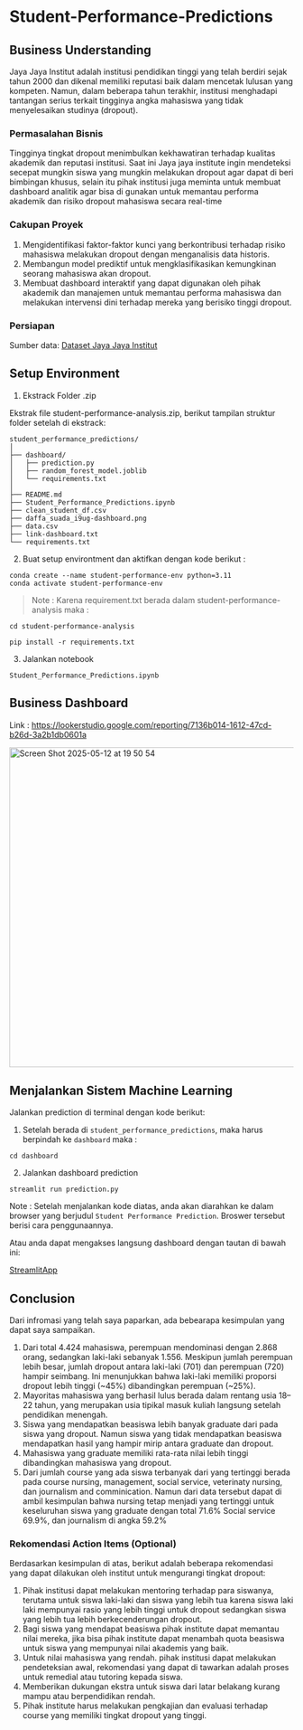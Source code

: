# Student-Performance-Predictions

## Business Understanding
Jaya Jaya Institut adalah institusi pendidikan tinggi yang telah berdiri sejak tahun 2000 dan dikenal memiliki reputasi baik dalam mencetak lulusan yang kompeten. Namun, dalam beberapa tahun terakhir, institusi menghadapi tantangan serius terkait tingginya angka mahasiswa yang tidak menyelesaikan studinya (dropout).


### Permasalahan Bisnis
Tingginya tingkat dropout menimbulkan kekhawatiran terhadap kualitas akademik dan reputasi institusi. Saat ini Jaya jaya institute ingin mendeteksi secepat mungkin siswa yang mungkin melakukan dropout agar dapat di beri bimbingan khusus, selain itu pihak institusi juga meminta untuk membuat dashboard analitik agar bisa di gunakan untuk memantau performa akademik dan risiko dropout mahasiswa secara real-time


### Cakupan Proyek
1. Mengidentifikasi faktor-faktor kunci yang berkontribusi terhadap risiko mahasiswa melakukan dropout dengan menganalisis data historis.
2. Membangun model prediktif untuk mengklasifikasikan kemungkinan seorang mahasiswa akan dropout.
3. Membuat dashboard interaktif yang dapat digunakan oleh pihak akademik dan manajemen untuk memantau performa mahasiswa dan melakukan intervensi dini terhadap mereka yang berisiko tinggi dropout.


### Persiapan

Sumber data: [Dataset Jaya Jaya Institut](https://github.com/dicodingacademy/dicoding_dataset/blob/main/students_performance/data.csv)


## Setup Environment
1. Ekstrack Folder .zip

Ekstrak file student-performance-analysis.zip, berikut tampilan struktur folder setelah di ekstrack:

```
student_performance_predictions/
│
├── dashboard/
│   ├── prediction.py
│   ├── random_forest_model.joblib
│   └── requirements.txt
│
├── README.md
├── Student_Performance_Predictions.ipynb
├── clean_student_df.csv
├── daffa_suada_i9ug-dashboard.png
├── data.csv
├── link-dashboard.txt
└── requirements.txt                      
```
2. Buat setup environtment dan aktifkan dengan kode berikut :
```
conda create --name student-performance-env python=3.11
conda activate student-performance-env
```
> Note : Karena requirement.txt berada dalam student-performance-analysis maka :
```
cd student-performance-analysis
```
```
pip install -r requirements.txt
```

3. Jalankan notebook
```
Student_Performance_Predictions.ipynb
```

## Business Dashboard
Link : https://lookerstudio.google.com/reporting/7136b014-1612-47cd-b26d-3a2b1db0601a

<img width="566" alt="Screen Shot 2025-05-12 at 19 50 54" src="https://github.com/user-attachments/assets/6db2c72b-e673-4ad4-b9ff-8e4e0efbc787" />


## Menjalankan Sistem Machine Learning
Jalankan prediction di terminal dengan kode berikut:
1. Setelah berada di `student_performance_predictions`, maka harus berpindah ke `dashboard` maka :
```
cd dashboard
```
2. Jalankan dashboard prediction
```
streamlit run prediction.py
```
Note : Setelah menjalankan kode diatas, anda akan diarahkan ke dalam browser yang berjudul `Student Performance Prediction`. Broswer tersebut berisi cara penggunaannya.

Atau anda dapat mengakses langsung dashboard dengan tautan di bawah ini:

[StreamlitApp](https://student-performance-predictions-2apjx3i2qzd6vthpfsz4wb.streamlit.app)

## Conclusion

Dari infromasi yang telah saya paparkan, ada bebearapa kesimpulan yang dapat saya sampaikan. 
1. Dari total 4.424 mahasiswa, perempuan mendominasi dengan 2.868 orang, sedangkan laki-laki sebanyak 1.556. Meskipun jumlah perempuan lebih besar, jumlah dropout antara laki-laki (701) dan perempuan (720) hampir seimbang. Ini menunjukkan bahwa laki-laki memiliki proporsi dropout lebih tinggi (~45%) dibandingkan perempuan (~25%).
2. Mayoritas mahasiswa yang berhasil lulus berada dalam rentang usia 18–22 tahun, yang merupakan usia tipikal masuk kuliah langsung setelah pendidikan menengah. 
3. Siswa yang mendapatkan beasiswa lebih banyak graduate dari pada siswa yang dropout. Namun siswa yang tidak mendapatkan beasiswa mendapatkan hasil yang hampir mirip antara graduate dan dropout.
4. Mahasiswa yang graduate memiliki rata-rata nilai lebih tinggi dibandingkan mahasiswa yang dropout.
5. Dari jumlah course yang ada siswa terbanyak dari yang tertinggi berada pada course nursing, management, social service, veterinaty nursing, dan journalism and comminication. Namun dari data tersebut dapat di ambil kesimpulan bahwa nursing tetap menjadi yang tertinggi untuk keseluruhan siswa yang graduate dengan total 71.6% Social service 69.9%, dan journalism di angka 59.2% 

### Rekomendasi Action Items (Optional)

Berdasarkan kesimpulan di atas, berikut adalah beberapa rekomendasi yang dapat dilakukan oleh institut untuk mengurangi tingkat dropout:
1. Pihak institusi dapat melakukan mentoring terhadap para siswanya, terutama untuk siswa laki-laki dan siswa yang lebih tua karena siswa laki laki mempunyai rasio yang lebih tinggi untuk dropout sedangkan siswa yang lebih tua lebih berkecenderungan dropout.
2. Bagi siswa yang mendapat beasiswa pihak institute dapat memantau nilai mereka, jika bisa pihak institute dapat menambah quota beasiswa untuk siswa yang mempunyai nilai akademis yang baik.
3. Untuk nilai mahasiswa yang rendah. pihak institusi dapat melakukan pendeteksian awal, rekomendasi yang dapat di tawarkan adalah proses untuk remedial atau tutoring kepada siswa.
4. Memberikan dukungan ekstra untuk siswa dari latar belakang kurang mampu atau berpendidikan rendah.
5. Pihak institute harus melakukan pengkajian dan evaluasi terhadap course yang memiliki tingkat dropout yang tinggi.
